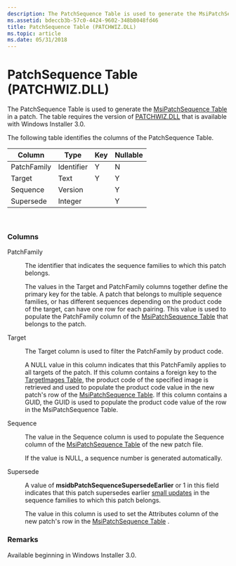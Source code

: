 ```yaml
---
description: The PatchSequence Table is used to generate the MsiPatchSequence Table in a patch. The table requires the version of PATCHWIZ.DLL that is available with Windows Installer&\#160;3.0.
ms.assetid: bdeccb3b-57c0-4424-9602-348b8048fd46
title: PatchSequence Table (PATCHWIZ.DLL)
ms.topic: article
ms.date: 05/31/2018
---
```


# PatchSequence Table (PATCHWIZ.DLL)

The PatchSequence Table is used to generate the [MsiPatchSequence Table](msipatchsequence-table.md) in a patch. The table requires the version of [PATCHWIZ.DLL](patchwiz-dll.md) that is available with Windows Installer 3.0.

The following table identifies the columns of the PatchSequence Table.



| Column      | Type       | Key | Nullable |
|-------------|------------|-----|----------|
| PatchFamily | Identifier | Y   | N        |
| Target      | Text       | Y   | Y        |
| Sequence    | Version    |     | Y        |
| Supersede   | Integer    |     | Y        |



 

### Columns

<dl> <dt>

<span id="PatchFamily"></span><span id="patchfamily"></span><span id="PATCHFAMILY"></span>PatchFamily
</dt> <dd>

The identifier that indicates the sequence families to which this patch belongs.

The values in the Target and PatchFamily columns together define the primary key for the table. A patch that belongs to multiple sequence families, or has different sequences depending on the product code of the target, can have one row for each pairing. This value is used to populate the PatchFamily column of the [MsiPatchSequence Table](msipatchsequence-table.md) that belongs to the patch.

</dd> <dt>

<span id="Target"></span><span id="target"></span><span id="TARGET"></span>Target
</dt> <dd>

The Target column is used to filter the PatchFamily by product code.

A NULL value in this column indicates that this PatchFamily applies to all targets of the patch. If this column contains a foreign key to the [TargetImages Table](targetimages-table-patchwiz-dll-.md), the product code of the specified image is retrieved and used to populate the product code value in the new patch's row of the [MsiPatchSequence Table](msipatchsequence-table.md). If this column contains a GUID, the GUID is used to populate the product code value of the row in the MsiPatchSequence Table.

</dd> <dt>

<span id="Sequence"></span><span id="sequence"></span><span id="SEQUENCE"></span>Sequence
</dt> <dd>

The value in the Sequence column is used to populate the Sequence column of the [MsiPatchSequence Table](msipatchsequence-table.md) of the new patch file.

If the value is NULL, a sequence number is generated automatically.

</dd> <dt>

<span id="Supersede"></span><span id="supersede"></span><span id="SUPERSEDE"></span>Supersede
</dt> <dd>

A value of **msidbPatchSequenceSupersedeEarlier** or 1 in this field indicates that this patch supersedes earlier [small updates](small-updates.md) in the sequence families to which this patch belongs.

The value in this column is used to set the Attributes column of the new patch's row in the [MsiPatchSequence Table](msipatchsequence-table.md) .

</dd> </dl>

### Remarks

Available beginning in Windows Installer 3.0.

 

 



